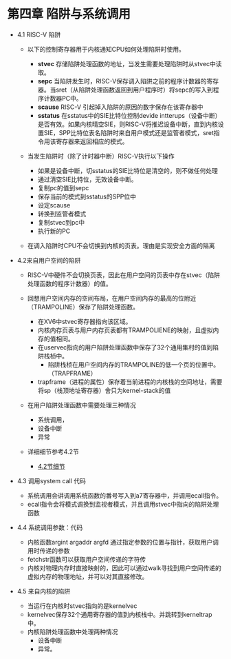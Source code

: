 # 第四章 陷阱与系统调用
* 4.1 RISC-V 陷阱
    * 以下的控制寄存器用于内核通知CPU如何处理陷阱时使用。
        * **stvec** 存储陷阱处理函数的地址，当发生需要处理陷阱时从stvec中读取。
        * **sepc** 当陷阱发生时，RISC-V保存调入陷阱之前的程序计数器的寄存器。当sret（从陷阱处理函数返回到用户程序时）将sepc的写入到程序计数器PC中。
        * **scause** RISC-V 引起掉入陷阱的原因的数字保存在该寄存器中
        * **sstatus** 在sstatus中的SIE比特位控制devide intterups（设备中断）是否有效。如果内核晴空SIE，则RISC-V将推迟设备中断，直到内核设置SIE，SPP比特位表名陷阱时来自用户模式还是监管者模式，sret指令用该寄存器来返回相应的模式。

    *  当发生陷阱时（除了计时器中断）RISC-V执行以下操作
        * 如果是设备中断，切sstatus的SIE比特位是清空的，则不做任何处理
        * 通过清空SIE比特位，无效设备中断。
        * 复制pc的值到sepc
        * 保存当前的模式到sstatus的SPP位中
        * 设定scause
        * 转换到监管者模式
        * 复制stvec到pc中
        * 执行新的PC
    
    * 在调入陷阱时CPU不会切换到内核的页表。理由是实现安全方面的隔离

* 4.2来自用户空间的陷阱
    * RISC-V中硬件不会切换页表，因此在用户空间的页表中存在stvec（陷阱处理函数的程序计数器）的值。
    * 回想用户空间内存的空间布局，在用户空间内存的最高的位附近（TRAMPOLINE）保存了陷阱处理函数。
        * 在XV6中stvec寄存器指向该区域。
        * 内核内存页表与用户内存页表都有TRAMPOLIENE的映射，且虚拟内存的值相同。
        * 在uservec指向的用户陷阱处理函数中保存了32个通用集村的值到陷阱栈桢中。
            * 陷阱栈桢在用户空间内存的TRAMPOLINE的低一个页的位置中。（TRAPFRAME）
        * trapframe（进程的属性）保存着当前进程的内核栈的空间地址，需要将sp（栈顶地址寄存器）舍只为kernel-stack的值
    * 在用户陷阱处理函数中需要处理三种情况
        * 系统调用，
        * 设备中断
        * 异常
        
    * 详细细节参考4.2节
        * [4.2节细节](http://xv6.dgs.zone/tranlate_books/book-riscv-rev1/c4/s2.html)

* 4.3 调用system call 代码
    * 系统调用会讲调用系统函数的番号写入到a7寄存器中，并调用ecall指令。
    * ecall指令会将模式调换到监视者模式，并且调用stvec中指向的陷阱处理函数

* 4.4 系统调用参数：代码
    * 内核函数argint argaddr argfd 通过指定参数的位置与指针，获取用户调用时传递的参数
    * fetchstr函数可以获取用户空间传递的字符传
    * 内核对物理内存时直接映射的，因此可以通过walk寻找到用户空间传递的虚拟内存的物理地址，并可以对其直接修改。

* 4.5 来自内核的陷阱
    * 当运行在内核时stvec指向的是kernelvec
    * kernelvec保存32个通用寄存器的值到内核栈中。并跳转到kerneltrap中。
    * 内核陷阱处理函数中处理两种情况
        * 设备中断
        * 异常。
    
